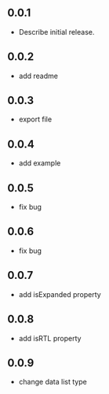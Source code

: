 ## 0.0.1
- Describe initial release.
## 0.0.2
- add readme
## 0.0.3
- export file
## 0.0.4
- add example
## 0.0.5
- fix bug
## 0.0.6
- fix bug
## 0.0.7
- add isExpanded property
## 0.0.8
- add isRTL property
## 0.0.9
- change data list type
